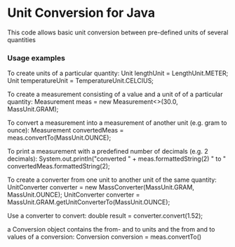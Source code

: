 # Unit Conversion for Java

This code allows basic unit conversion between pre-defined units of several quantities

### Usage examples

To create units of a particular quantity:
Unit<Length> lengthUnit = LengthUnit.METER;
Unit<Temperature> temperatureUnit = TemperatureUnit.CELCIUS;

To create a measurement consisting of a value and a unit of of a particular quantity:
Measurement<Mass> meas = new Measurement<>(30.0, MassUnit.GRAM);

To convert a measurement into a measurement of another unit (e.g. gram to ounce):
Measurement<Mass> convertedMeas = meas.convertTo(MassUnit.OUNCE);

To print a measurement with a predefined number of decimals (e.g. 2 decimals):
System.out.println("converted " + meas.formattedString(2) " to " convertedMeas.formattedString(2);

To create a converter from one unit to another unit of the same quantity:
UnitConverter<Mass> converter = new MassConverter(MassUnit.GRAM, MassUnit.OUNCE);
UnitConverter<Mass> converter = MassUnit.GRAM.getUnitConverterTo(MassUnit.OUNCE);

Use a converter to convert:
double result = converter.convert(1.52);

a Conversion object contains the from- and to units and the from and to values of a conversion:
Conversion conversion = meas.convertTo()
 